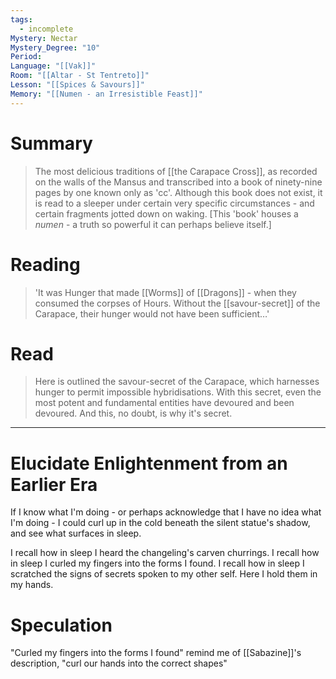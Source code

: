 ```yaml
---
tags:
  - incomplete
Mystery: Nectar
Mystery_Degree: "10"
Period: 
Language: "[[Vak]]"
Room: "[[Altar - St Tentreto]]"
Lesson: "[[Spices & Savours]]"
Memory: "[[Numen - an Irresistible Feast]]"
---
```

# Summary
> The most delicious traditions of [[the Carapace Cross]], as recorded on the walls of the Mansus and transcribed into a book of ninety-nine pages by one known only as 'cc'. Although this book does not exist, it is read to a sleeper under certain very specific circumstances - and certain fragments jotted down on waking. \[This 'book' houses a <i>numen</i> - a truth so powerful it can perhaps believe itself.]
# Reading
>'It was Hunger that made [[Worms]] of [[Dragons]] - when they consumed the corpses of Hours. Without the [[savour-secret]] of the Carapace, their hunger would not have been sufficient…'
# Read
>Here is outlined the savour-secret of the Carapace, which harnesses hunger to permit impossible hybridisations. With this secret, even the most potent and fundamental entities have devoured and been devoured. And this, no doubt, is why it's secret.

---
# Elucidate Enlightenment from an Earlier Era

If I know what I'm doing - or perhaps acknowledge that I have no idea what I'm doing - I could curl up in the cold beneath the silent statue's shadow, and see what surfaces in sleep.

I recall how in sleep I heard the changeling's carven churrings. I recall how in sleep I curled my fingers into the forms I found. I recall how in sleep I scratched the signs of secrets spoken to my other self. Here I hold them in my hands.
# Speculation
"Curled my fingers into the forms I found" remind me of [[Sabazine]]'s description, "curl our hands into the correct shapes"
